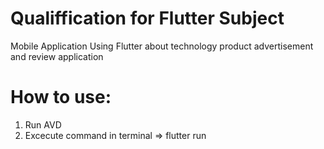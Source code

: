 # Qualiffication for Flutter Subject

Mobile Application Using Flutter about technology product advertisement and review application 

# How to use:

1. Run AVD
2. Excecute command in terminal => flutter run
